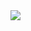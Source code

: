 <a href="https://github.com/RealCyGuy/">
  <img align="center" src="https://github-readme-stats.vercel.app/api?username=realcyguy&theme=vue&include_all_commits=true&show_icons=true&hide_title=true&hide_border=true" />
</a>
